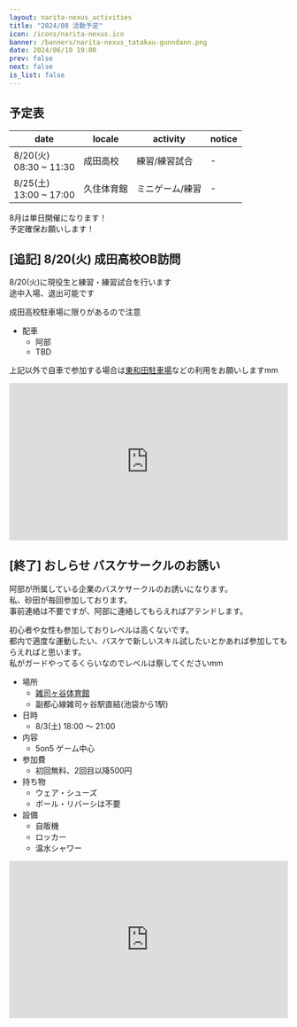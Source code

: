 ```yaml
---
layout: narita-nexus_activities
title: "2024/08 活動予定"
icon: /icons/narita-nexus.ico
banner: /banners/narita-nexus_tatakau-gunndann.png
date: 2024/06/10 19:00
prev: false
next: false
is_list: false
---
```


## 予定表

|date|locale|activity|notice|
|-|-|-|-|
|8/20(火)<br>08:30 ~ 11:30|成田高校|練習/練習試合|-|
|8/25(土)<br>13:00 ~ 17:00|久住体育館|ミニゲーム/練習|-|

8月は単日開催になります！  
予定確保お願いします！

## [追記] 8/20(火) 成田高校OB訪問
8/20(火)に現役生と練習・練習試合を行います  
途中入場、退出可能です  

成田高校駐車場に限りがあるので注意  
- 配車  
  - 阿部
  - TBD

上記以外で自車で参加する場合は[東和田駐車場](https://maps.app.goo.gl/rPxTeMEmExVXbc9E7)などの利用をお願いしますmm  
<iframe
  src="https://www.google.com/maps/embed?pb=!1m18!1m12!1m3!1d3236.7682074420363!2d140.32331937579207!3d35.78106977255527!2m3!1f0!2f0!3f0!3m2!1i1024!2i768!4f13.1!3m3!1m2!1s0x60228b001be2875d%3A0x4095d2fd1525d7e6!2z5p2x5ZKM55Sw6aeQ6LuK5aC0!5e0!3m2!1sja!2sjp!4v1718560861748!5m2!1sja!2sjp"
  width="600"
  height="450"
  style="border:0"
  allowfullscreen=""
  loading="lazy"
  referrerpolicy="no-referrer-when-downgrade"
  class="map_iframe"
></iframe>


## [終了] おしらせ バスケサークルのお誘い
阿部が所属している企業のバスケサークルのお誘いになります。  
私、砂田が毎回参加しております。  
事前連絡は不要ですが、阿部に連絡してもらえればアテンドします。


初心者や女性も参加しておりレベルは高くないです。  
都内で適度な運動したい、バスケで新しいスキル試したいとかあれば参加してもらえればと思います。  
私がガードやってるくらいなのでレベルは察してくださいmm  

- 場所
  - [雑司ヶ谷体育館](https://information.konamisportsclub.jp/trust/zoshigaya/access/)
  - 副都心線雑司ヶ谷駅直結(池袋から1駅)
- 日時
  - 8/3(土) 18:00 ～ 21:00
- 内容
  - 5on5 ゲーム中心
- 参加費
  - 初回無料、2回目以降500円
- 持ち物
  - ウェア・シューズ
  - ボール・リバーシは不要
- 設備
  - 自販機
  - ロッカー
  - 温水シャワー

<iframe
  src="https://www.google.com/maps/embed?pb=!1m18!1m12!1m3!1d3239.2635136992135!2d139.7110593757894!3d35.71973727257477!2m3!1f0!2f0!3f0!3m2!1i1024!2i768!4f13.1!3m3!1m2!1s0x60188d152eb52325%3A0x5c082a846e4c887b!2z6LGK5bO25Yy656uL6ZuR5Y-444GM6LC35L2T6IKy6aSo!5e0!3m2!1sja!2sjp!4v1718937727112!5m2!1sja!2sjp"
  width="600"
  height="450"
  style="border:0"
  allowfullscreen=""
  loading="lazy"
  referrerpolicy="no-referrer-when-downgrade"
  class="map_iframe"
></iframe>

<style>
.map_iframe {
    aspect-ratio: 16 / 9;
    max-width: 1000px;
    width: 100%;
    height: auto;
}
</style>